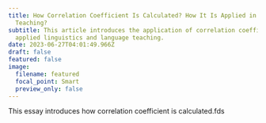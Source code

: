 ```yaml
---
title: How Correlation Coefficient Is Calculated? How It Is Applied in Language
  Teaching?
subtitle: This article introduces the application of correlation coefficient in
  applied linguistics and language teaching.
date: 2023-06-27T04:01:49.966Z
draft: false
featured: false
image:
  filename: featured
  focal_point: Smart
  preview_only: false
---
```

T﻿his essay introduces how correlation coefficient is calculated.fds